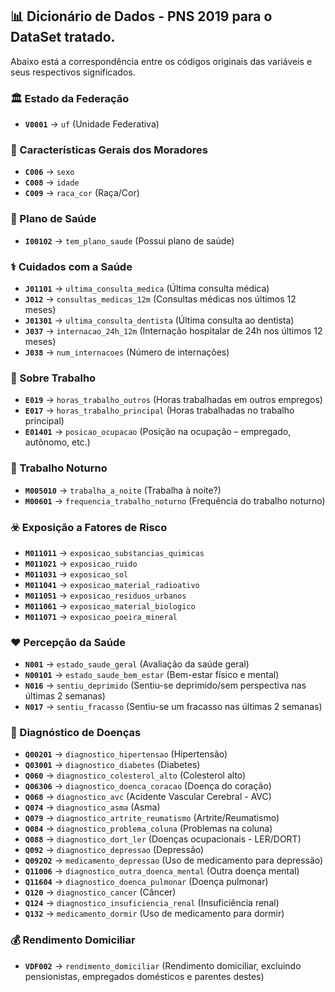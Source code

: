 ## 📊 Dicionário de Dados - PNS 2019  para o DataSet tratado.

Abaixo está a correspondência entre os códigos originais das variáveis e seus respectivos significados.  

### 🏛 Estado da Federação  
- **`V0001`** → `uf` (Unidade Federativa)  

### 👤 Características Gerais dos Moradores  
- **`C006`** → `sexo`  
- **`C008`** → `idade`  
- **`C009`** → `raca_cor` (Raça/Cor)  

### 🏥 Plano de Saúde  
- **`I00102`** → `tem_plano_saude` (Possui plano de saúde)  

### ⚕️ Cuidados com a Saúde  
- **`J01101`** → `ultima_consulta_medica` (Última consulta médica)  
- **`J012`** → `consultas_medicas_12m` (Consultas médicas nos últimos 12 meses)  
- **`J01301`** → `ultima_consulta_dentista` (Última consulta ao dentista)  
- **`J037`** → `internacao_24h_12m` (Internação hospitalar de 24h nos últimos 12 meses)  
- **`J038`** → `num_internacoes` (Número de internações)  

### 💼 Sobre Trabalho  
- **`E019`** → `horas_trabalho_outros` (Horas trabalhadas em outros empregos)  
- **`E017`** → `horas_trabalho_principal` (Horas trabalhadas no trabalho principal)  
- **`E01401`** → `posicao_ocupacao` (Posição na ocupação – empregado, autônomo, etc.)  

### 🌙 Trabalho Noturno  
- **`M005010`** → `trabalha_a_noite` (Trabalha à noite?)  
- **`M00601`** → `frequencia_trabalho_noturno` (Frequência do trabalho noturno)  

### ☣️ Exposição a Fatores de Risco  
- **`M011011`** → `exposicao_substancias_quimicas`  
- **`M011021`** → `exposicao_ruido`  
- **`M011031`** → `exposicao_sol`  
- **`M011041`** → `exposicao_material_radioativo`  
- **`M011051`** → `exposicao_residuos_urbanos`  
- **`M011061`** → `exposicao_material_biologico`  
- **`M011071`** → `exposicao_poeira_mineral`  

### ❤️ Percepção da Saúde  
- **`N001`** → `estado_saude_geral` (Avaliação da saúde geral)  
- **`N00101`** → `estado_saude_bem_estar` (Bem-estar físico e mental)  
- **`N016`** → `sentiu_deprimido` (Sentiu-se deprimido/sem perspectiva nas últimas 2 semanas)  
- **`N017`** → `sentiu_fracasso` (Sentiu-se um fracasso nas últimas 2 semanas)  

### 🏥 Diagnóstico de Doenças  
- **`Q00201`** → `diagnostico_hipertensao` (Hipertensão)  
- **`Q03001`** → `diagnostico_diabetes` (Diabetes)  
- **`Q060`** → `diagnostico_colesterol_alto` (Colesterol alto)  
- **`Q06306`** → `diagnostico_doenca_coracao` (Doença do coração)  
- **`Q068`** → `diagnostico_avc` (Acidente Vascular Cerebral - AVC)  
- **`Q074`** → `diagnostico_asma` (Asma)  
- **`Q079`** → `diagnostico_artrite_reumatismo` (Artrite/Reumatismo)  
- **`Q084`** → `diagnostico_problema_coluna` (Problemas na coluna)  
- **`Q088`** → `diagnostico_dort_ler` (Doenças ocupacionais - LER/DORT)  
- **`Q092`** → `diagnostico_depressao` (Depressão)  
- **`Q09202`** → `medicamento_depressao` (Uso de medicamento para depressão)  
- **`Q11006`** → `diagnostico_outra_doenca_mental` (Outra doença mental)  
- **`Q11604`** → `diagnostico_doenca_pulmonar` (Doença pulmonar)  
- **`Q120`** → `diagnostico_cancer` (Câncer)  
- **`Q124`** → `diagnostico_insuficiencia_renal` (Insuficiência renal)  
- **`Q132`** → `medicamento_dormir` (Uso de medicamento para dormir)  

### 💰 Rendimento Domiciliar  
- **`VDF002`** → `rendimento_domiciliar` (Rendimento domiciliar, excluindo pensionistas, empregados domésticos e parentes destes)  
